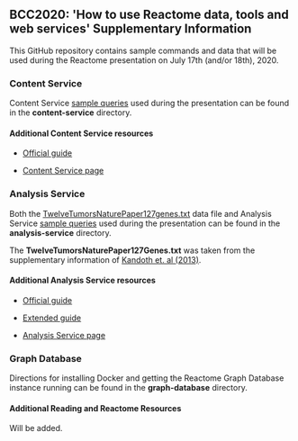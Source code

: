 <h2> BCC2020: 'How to use Reactome data, tools and web services' Supplementary Information </h2>

This GitHub repository contains sample commands and data that will be used during the Reactome presentation on July 17th (and/or 18th), 2020.

<h3> Content Service </h3>
Content Service <a href="https://github.com/reactome/BCC-2020/blob/master/content-service/content-service_sample-commands.sh">sample queries</a> used during the presentation can be found in the <b>content-service</b> directory.

  <h4> Additional Content Service resources</h4>

  - <a href="https://reactome.org/dev/content-service">Official guide</a>

  - <a href="https://reactome.org/ContentService/">Content Service page</a>

<h3> Analysis Service </h3>
Both the <a href="https://github.com/reactome/BCC-2020/blob/master/analysis-service/TwelveTumorsNaturePaper127genes.txt">TwelveTumorsNaturePaper127genes.txt</a> data file and Analysis Service <a href="https://github.com/reactome/BCC-2020/blob/master/analysis-service/analysis-service_sample-commands.sh">sample queries</a> used during the presentation can be found in the <b>analysis-service</b> directory.

The <b>TwelveTumorsNaturePaper127Genes.txt</b> was taken from the supplementary information of <a href="https://www.nature.com/articles/nature12634">Kandoth et. al (2013)</a>.

  <h4> Additional Analysis Service resources</h4>

  - <a href="https://reactome.org/dev/analysis">Official guide</a>

  - <a href="https://reactome.org/userguide/analysis">Extended guide</a>

  - <a href="https://reactome.org/AnalysisService/"> Analysis Service page</a>

<h3> Graph Database </h3>
Directions for installing Docker and getting the Reactome Graph Database instance running can be found in the <b>graph-database</b> directory.


<h4> Additional Reading and Reactome Resources </h4>
Will be added.
